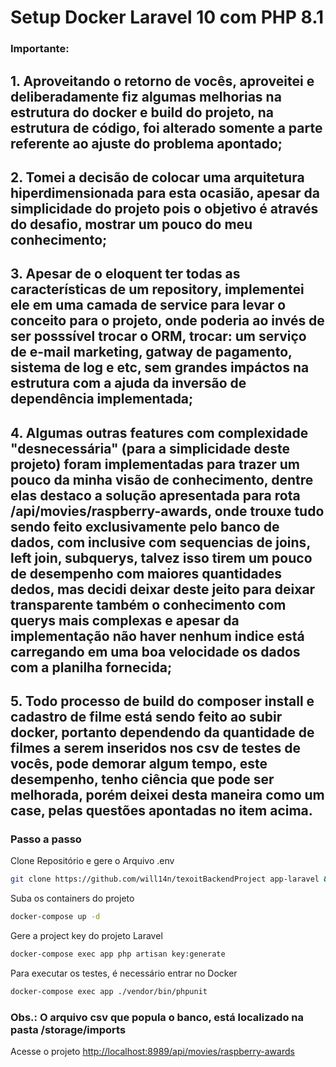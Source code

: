 
# Setup Docker Laravel 10 com PHP 8.1

### Importante: 
## 1. Aproveitando o retorno de vocês, aproveitei e deliberadamente fiz algumas melhorias na estrutura do docker e build do projeto, na estrutura de código, foi alterado somente a parte referente ao ajuste do problema apontado;
## 2. Tomei a decisão de colocar uma arquitetura hiperdimensionada para esta ocasião, apesar da simplicidade do projeto pois o objetivo é através do desafio, mostrar um pouco do meu conhecimento;
## 3. Apesar de o eloquent ter todas as características de um repository, implementei ele em uma camada de service para levar o conceito para o projeto, onde poderia ao invés de ser posssível trocar o ORM, trocar: um serviço de e-mail marketing, gatway de pagamento, sistema de log e etc, sem grandes impáctos na estrutura com a ajuda da inversão de dependência implementada;
## 4. Algumas outras features com complexidade "desnecessária" (para a simplicidade deste projeto) foram implementadas para trazer um pouco da minha visão de conhecimento, dentre elas destaco a solução apresentada para rota /api/movies/raspberry-awards, onde trouxe tudo sendo feito exclusivamente pelo banco de dados, com inclusive com sequencias de joins, left join, subquerys, talvez isso tirem um pouco de desempenho com maiores quantidades dedos, mas decidi deixar deste jeito para deixar transparente também o conhecimento com querys mais complexas e apesar da implementação não haver nenhum indice está carregando em uma boa velocidade os dados com a planilha fornecida;
## 5. Todo processo de build do composer install e cadastro de filme está sendo feito ao subir docker, portanto dependendo da quantidade de filmes a serem inseridos nos csv de testes de vocês, pode demorar algum tempo, este desempenho, tenho ciência que pode ser melhorada, porém deixei desta maneira como um case, pelas questões apontadas no item acima. 

### Passo a passo
Clone Repositório e gere o Arquivo .env
```sh
git clone https://github.com/will14n/texoitBackendProject app-laravel && cd app-laravel && cp .env.example .env
```

Suba os containers do projeto
```sh
docker-compose up -d
```

Gere a project key do projeto Laravel
```sh
docker-compose exec app php artisan key:generate
```

Para executar os testes, é necessário entrar no Docker
```sh
docker-compose exec app ./vendor/bin/phpunit
```

### Obs.: O arquivo csv que popula o banco, está localizado na pasta /storage/imports

Acesse o projeto
[http://localhost:8989/api/movies/raspberry-awards](http://localhost:8989/api/movies/raspberry-awards)
